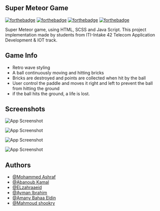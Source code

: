 
## Super Meteor Game 
[![forthebadge](https://forthebadge.com/images/badges/uses-html.svg)](https://forthebadge.com) 
[![forthebadge](https://forthebadge.com/images/badges/uses-css.svg)](https://forthebadge.com)
[![forthebadge](https://forthebadge.com/images/badges/made-with-javascript.svg)](https://forthebadge.com)
[![forthebadge](https://forthebadge.com/images/badges/built-with-love.svg)](https://forthebadge.com)

Super Meteor game, using HTML, SCSS and Java Script. This project implementation made by students from ITI-Intake 42 Telecom Application Development & IOT track.

## Game Info
- Retro wave styling
- A ball continuously moving and hitting bricks
- Bricks are destroyed and points are collected when hit by the ball
- User control the paddle and moves it right and left to prevent the ball from hitting the ground
- if the ball hits the ground, a life is lost.


## Screenshots

![App Screenshot](https://lh3.googleusercontent.com/fife/AAWUweXEdXQgw9Ap-8acg3TmLD-uQN5iSSv6HfjnpjOzemttLHQaauNHwUTMaclkcs4bf4y4POfX-kpPGCVt0aglWI7CF9SWlF-LVOB7svwmrwQ1TemKKCrc5dvltg4oenwnmHw6pD3FfH7m-yNidTZxrp1yLz0xbmqVn58_K2e70-SmZQqWwNTEjcKuLUAVJ93vOMMG5XA_nlGzRToeyo9jjKomj3hO8OLr6g7SP1h_oCH_HGkM_ZTelwi5sY-SpNdhUaGg17rS897xumvZbAL2UGj0jxndW47f7F93nhW7x6GVA39dk3nQk5QxJRwX0YpVSU_eJz6Y-7u7ztSQjqTcQVzkZNWq-oCoiMGcLtLnIUwsa1ErQLX64v7Nk9dvOU2DS1OuTcHFu3EwCxshL3Z1rDPrYmk_wohUCf9iOQ0ocMoXMzhZNgEnwX3MqFfd2w8Z72ehiUy4VZAlsT5lPne7d3750oAaODtYYpSrlZjyypfrC0Ce5pYTzlUiOtX7NWLF0A3QXnyeDr97Of9MqzF0geU5R0L7YH3-LLP1DkAl27X04ft54dP3H6F67qBT75PJqBtw4aH8YBg6TL9BT1wwJOnmVRn8Wzlv7JWCxzkxtPr3AkqYsSuj_iXDZgGqlJRC8J_rRmn3jwHUjwJk_5tTSdYlxTV7V8yMQW4awncu7H1gPYR-HCsHBzxkCDmPuo8mFfoensLvyrZnCWUE3sVMJN0nTtRm_kJCNw=w1440-h767-ft)

![App Screenshot](https://lh3.googleusercontent.com/fife/AAWUweX09H--WbHnYEMmOcW6G7FU6s0ygtAUAk36fx2RaLsytAm6bLjYVfQSbJyflum0Q_cR-Ij5uswFkwunxsJGN8uJPfWKBqGLcMsmtMc2QNcDOMCfzN8DgZlpfVwVMURs7liDoz4Ah63Gl-bEaaL3z25LwWge-nuBiHbwh7lG1zVU-ZU8u6KhaB9HWS_Guz8Yrusmsmiw_ZKDX-aHdOYcp4dhbW1bHPN_EKe5bEjxIZyFuvGbqo9OnTP6ccnL3EtmbetcQ2h89qS-X_4bSAVu5AFPpfMeNIrfVFT0cX92dE0JPhesJ5w8JSsXP85DtEBBRlBFv539sprIZEoOyIe-v28FcCMPjCN1gdBYnr6V9VL-wFedTh8ZQOeo8qYtMg6JKZycjqT5lO_Fn6CI9uZH2zh4r5JJVh-6VzbHQKLTFYgnZY4_JAZAOtsjC6DJ4DXO9FKPg8oVwtkZJXCF23syWFc3Tqat50fiihqlFUIZ4FRs4voDSdgeB4rWL92PcoHqme9sV_yW3THo-qQgmpexNaNg-XVHN5kG6irLwkdzn6yLblS5cJPFZiIw7TrhIHukvzDykUuqntmzQ2YN7S_YkVy-5RjsUGnH0n6K0RoHkDRythgMusL8xfaWlglxsUNZh1JEXy30iUJJVvPj4IRmqONAsaOHfoG51Emyfw3lEz6AuWQIby5JByrq3znzZjWylCkTT2ifxC4WwCXmU2-v426m2pLH3ci9qw=w1025-h767-ft)

![App Screenshot](https://lh3.googleusercontent.com/fife/AAWUweUFWdJxt5qvzvrycUtJP7SvVi_ig0n9argxZt5Ln2j8EMMjo5LpUIKl-8WuXFqN5siSfn8ou9UglURpOAEriFh9yBq2sohGrKI6MHy7RKiU6UXOPZJtOp2__mkPwqN-lsg1fegYX_j1jOHgrCVQzVnJqAgMZXA8bIKH_cX6027s6dTfjTeOvH_p0OfIiwamQhQQAtI1P4pWE2e3_jxNL1lfMK1JlqptxSPQJNsHfdG3NTjs-ep3t3KxXDKUHtkXyu9DRYKk4YFyjMPARPiaVWHbaXq7ZSDG2fyBR1PCegjvt1sRtJ0tkf9nFF3LdqPCti80fHHr4EFv2iqjlbgj84HCLILtrApV4Us-V0etKmANCIDMJ37UDXOwfFI_2qHOSyIPzM1G_QCeaoK1YrEh2uuiVhvsK8yJXepUnDZ5MR1qa4WpueIJ_KTl1BfY4Zc0NlSuU38SCS5qhr6AfAnUq2x8c2SZPnJIhIeJPqQyd7MapIf3j2MNbc0Klo7k16jgs091lpuG_9U7nSaw7EWevYOiPn75X7FFOCE1POBVbnOSSc9CYJPxTyQ6iGrptOMigaUfpShVRXHBjX3BYApubO4K0PxS9RDZL2YGQdQEKfrs_AGBH9EpbxvcJsAvD9nhjycO9C3TV2A6ltp-PK0zZmCs75JxnAL3QO6H1wvIuz7K_1eCJOCCsqCls1hB5XV3Y-qwBCMb4v0iBe06cFV1hX0GotDj-VfV9w=w1025-h767-ft)

![App Screenshot](https://lh3.googleusercontent.com/fife/AAWUweXH9-yuo1CUm3wJgGkFrhG4uy7nN4v-A64sW_yhUU_VTtJ_V5ggamLxZJB9p0mTEYzsbluymLnozsnAtKhQE4bJxThLO-gt6MxH7XBg46h1A-S4tgW0-sMOGeMWbryxnl5oR_8JVHtTu-xTAOYQ0xvb7OnRCcTuJvIFUbtzFV2NaezqVDecV6PoGb1mYjQEuhrBVKOE0PICNEfXrImzmYeeXX5Nq2X50bqXBRzQStFN7c2cQRK2SzK9wOJC88EEGcg92bWjmp7jvaQsvWgtOYkn7aVsDAoHNLi2Q_26j5bSo-4J1XkqiPRYbnTy1VrKn2WJEJP8Tp6ZpZyBE4YcHVizjZs6QnjATovJreLRTLz3YLBF5lw-lU3aVaAXpLG-s8wnvTLrGKiElpp9c2wzufsLjfdukwZKwEl2y4iusm7-zV3n7GpvcfJOXUKo9oSFrZ7MWNCioLONXZcDkmek7ARROmfDOpBV8nAuFJtqijcHaaxdgVbsAwi6uEL8JdSO1dLQNwF2AwCXje3ssqTFvAjPXN9Ro90Ay5GNteFg5QGg5y7I-w-LC64ek7nbeh96hoxmwyvgyY3jYC0MLCh5ttUx7KPMado4wIBxE2El-WhiHfi9j_NvQsCSr0FeOprNBCt1wI4fLUh8fOVM7RR4Qxj5Fw2LV9pguzKxCrz2vadg4roaGFRigFld1xNlBKxSRQH9ZO-IlxuOPFolEbq-AN-jlXQ_rCJHRg=w1025-h767-ft)



## Authors

- [@Mohammed Ashraf](https://github.com/mohammed6688)
- [@Abanoub Kamal](https://github.com/Abanoub-Kamal-Boshra)
- [@ELzahraaeid](https://github.com/ELzahraaeid)
- [@Ayman Ibrahim](https://github.com/Ayman58)
- [@Amany Bahaa Eldin](https://github.com/AmanyBahaaEldin)
- [@Mahmoud shookry](https://github.com/Mahmoudshookry)



